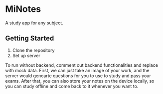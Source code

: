 # MiNotes

A study app for any subject.

## Getting Started

1. Clone the repository
2. Set up server

To run without backend, comment out backend functionalities and replace with mock data.
First, we can just take an image of your work, and the server would genearte questions for you to use to study and pass your exams. After that, you can also store your notes on the device locally, so you can study offline and come back to it whenever you want to.
